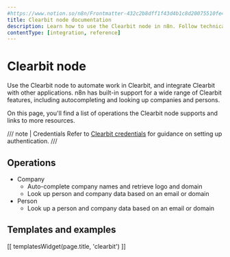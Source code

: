 ```yaml
---
#https://www.notion.so/n8n/Frontmatter-432c2b8dff1f43d4b1c8d20075510fe4
title: Clearbit node documentation
description: Learn how to use the Clearbit node in n8n. Follow technical documentation to integrate Clearbit node into your workflows.
contentType: [integration, reference]
---
```


# Clearbit node

Use the Clearbit node to automate work in Clearbit, and integrate Clearbit with other applications. n8n has built-in support for a wide range of Clearbit features, including autocompleting and looking up companies and persons.

On this page, you'll find a list of operations the Clearbit node supports and links to more resources.

/// note | Credentials
Refer to [Clearbit credentials](/integrations/builtin/credentials/clearbit.md) for guidance on setting up authentication. 
///

## Operations

* Company
    * Auto-complete company names and retrieve logo and domain
    * Look up person and company data based on an email or domain
* Person
    * Look up a person and company data based on an email or domain

## Templates and examples

<!-- see https://www.notion.so/n8n/Pull-in-templates-for-the-integrations-pages-37c716837b804d30a33b47475f6e3780 -->
[[ templatesWidget(page.title, 'clearbit') ]]
